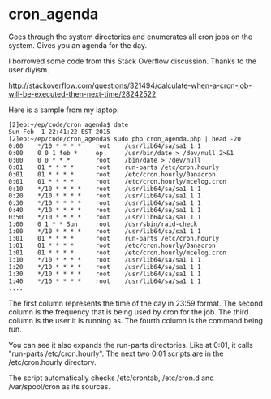 # cron_agenda
Goes through the system directories and enumerates all cron jobs on the system.  Gives you an agenda for the day.

I borrowed some code from this Stack Overflow discussion.  Thanks to the user diyism.

http://stackoverflow.com/questions/321494/calculate-when-a-cron-job-will-be-executed-then-next-time/28242522

Here is a sample from my laptop:

```
[2]ep:~/ep/code/cron_agenda$ date
Sun Feb  1 22:41:22 EST 2015
[2]ep:~/ep/code/cron_agenda$ sudo php cron_agenda.php | head -20
0:00    */10 * * * *    root    /usr/lib64/sa/sa1 1 1
0:00    0 0 1 feb *     ep      /usr/bin/date > /dev/null 2>&1
0:00    0 0 * * *       root    /bin/date > /dev/null
0:01    01 * * * *      root    run-parts /etc/cron.hourly
0:01    01 * * * *      root    /etc/cron.hourly/0anacron
0:01    01 * * * *      root    /etc/cron.hourly/mcelog.cron
0:10    */10 * * * *    root    /usr/lib64/sa/sa1 1 1
0:20    */10 * * * *    root    /usr/lib64/sa/sa1 1 1
0:30    */10 * * * *    root    /usr/lib64/sa/sa1 1 1
0:40    */10 * * * *    root    /usr/lib64/sa/sa1 1 1
0:50    */10 * * * *    root    /usr/lib64/sa/sa1 1 1
1:00    0 1 * * Sun     root    /usr/sbin/raid-check
1:00    */10 * * * *    root    /usr/lib64/sa/sa1 1 1
1:01    01 * * * *      root    run-parts /etc/cron.hourly
1:01    01 * * * *      root    /etc/cron.hourly/0anacron
1:01    01 * * * *      root    /etc/cron.hourly/mcelog.cron
1:10    */10 * * * *    root    /usr/lib64/sa/sa1 1 1
1:20    */10 * * * *    root    /usr/lib64/sa/sa1 1 1
1:30    */10 * * * *    root    /usr/lib64/sa/sa1 1 1
1:40    */10 * * * *    root    /usr/lib64/sa/sa1 1 1
....
```

The first column represents the time of the day in 23:59 format.
The second column is the frequency that is being used by cron for the job.
The third column is the user it is running as.
The fourth column is the command being run.

You can see it also expands the run-parts directories.  Like at 0:01, it calls
"run-parts /etc/cron.hourly".  The next two 0:01 scripts are in the /etc/cron.hourly
directory.

The script automatically checks /etc/crontab, /etc/cron.d and /var/spool/cron
as its sources.
